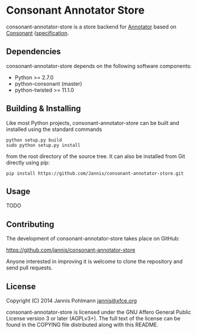 Consonant Annotator Store
=========================

consonant-annotator-store is a store backend for
[Annotator](http://annotatorjs.org) based on
[Consonant](http://github.com/CodethinkLabs/python-consonant/)
([specification](http://github.com/CodethinkLabs/consonant/).


Dependencies
------------

consonant-annotator-store depends on the following software components:

  * Python >= 2.7.0
  * python-consonant (master)
  * python-twisted >= 11.1.0


Building & Installing
---------------------

Like most Python projects, consonant-annotator-store can be built and
installed using the standard commands

    python setup.py build
    sudo python setup.py install

from the root directory of the source tree. It can also be installed
from Git directly using pip:

    pip install https://github.com/Jannis/consonant-annotator-store.git


Usage
-----

TODO


Contributing
------------

The development of consonant-annotator-store takes place on GitHub:

  https://github.com/jannis/consonant-annotator-store

Anyone interested in improving it is welcome to clone the repository
and send pull requests.


License
-------

Copyright (C) 2014 Jannis Pohlmann <jannis@xfce.org>

consonant-annotator-store is licensed under the GNU Affero General
Public License version 3 or later (AGPLv3+). The full text of the
license can be found in the COPYING file distributed along with this
README.
